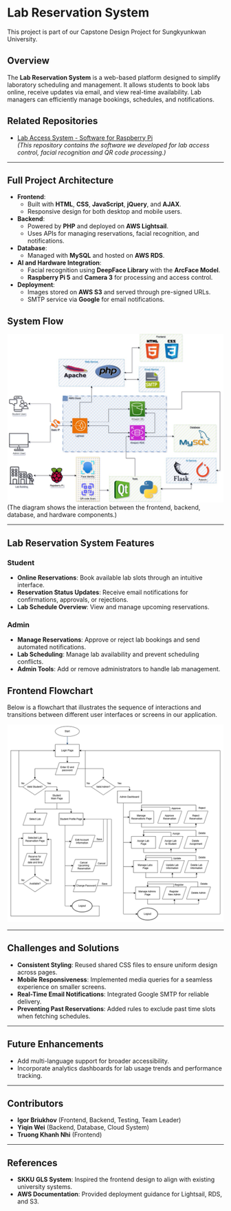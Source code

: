 # Lab Reservation System

This project is part of our Capstone Design Project for Sungkyunkwan University.

## Overview
The **Lab Reservation System** is a web-based platform designed to simplify laboratory scheduling and management. It allows students to book labs online, receive updates via email, and view real-time availability. Lab managers can efficiently manage bookings, schedules, and notifications.

## Related Repositories
- [Lab Access System - Software for Raspberry Pi](https://github.com/ICE3037-2024Fall-Team2/lab_access_system)  
   *(This repository contains the software we developed for lab access control, facial recognition and QR code processing.)*

---

## Full Project Architecture
- **Frontend**:
  - Built with **HTML**, **CSS**, **JavaScript**, **jQuery**, and **AJAX**.
  - Responsive design for both desktop and mobile users.
- **Backend**:
  - Powered by **PHP** and deployed on **AWS Lightsail**.
  - Uses APIs for managing reservations, facial recognition, and notifications.
- **Database**:
  - Managed with **MySQL** and hosted on **AWS RDS**.
- **AI and Hardware Integration**:
  - Facial recognition using **DeepFace Library** with the **ArcFace Model**.
  - **Raspberry Pi 5** and **Camera 3** for processing and access control.
- **Deployment**:
  - Images stored on **AWS S3** and served through pre-signed URLs.
  - SMTP service via **Google** for email notifications.


## System Flow
![System Architecture](img/system_flow.png)
(The diagram shows the interaction between the frontend, backend, database, and hardware components.)

---

## Lab Reservation System Features
### Student
- **Online Reservations**: Book available lab slots through an intuitive interface.
- **Reservation Status Updates**: Receive email notifications for confirmations, approvals, or rejections.
- **Lab Schedule Overview**: View and manage upcoming reservations.
  
### Admin
- **Manage Reservations**: Approve or reject lab bookings and send automated notifications.
- **Lab Scheduling**: Manage lab availability and prevent scheduling conflicts.
- **Admin Tools**: Add or remove administrators to handle lab management.

## Frontend Flowchart
Below is a flowchart that illustrates the sequence of interactions and transitions between different user interfaces or screens in our application.

![Frontend Flowchart](img/rep_Frontend%20Diag.png)

---

## Challenges and Solutions
- **Consistent Styling**: Reused shared CSS files to ensure uniform design across pages.
- **Mobile Responsiveness**: Implemented media queries for a seamless experience on smaller screens.
- **Real-Time Email Notifications**: Integrated Google SMTP for reliable delivery.
- **Preventing Past Reservations**: Added rules to exclude past time slots when fetching schedules.

---

## Future Enhancements
- Add multi-language support for broader accessibility.
- Incorporate analytics dashboards for lab usage trends and performance tracking.

---

## Contributors
- **Igor Briukhov** (Frontend, Backend, Testing, Team Leader)
- **Yiqin Wei** (Backend, Database, Cloud System)
- **Truong Khanh Nhi** (Frontend)

---

## References
- **SKKU GLS System**: Inspired the frontend design to align with existing university systems.
- **AWS Documentation**: Provided deployment guidance for Lightsail, RDS, and S3.
